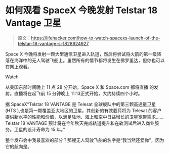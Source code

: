 # 如何观看 SpaceX 今晚发射 Telstar 18 Vantage 卫星

> 原文：<https://lifehacker.com/how-to-watch-spacexs-launch-of-the-telstar-18-vantage-s-1828924927>

Space X 今晚将发射一颗大型通信卫星进入轨道，然后将尝试将火箭的第一级降落在海洋中的无人驾驶飞船上。虽然所有的情节都将发生在佛罗里达，但你也可以在网上观看。

Watch

从美国东部时间晚上 11 点 28 分开始，Space X 和 Space.com 都将直播 的发射。直播将在起飞前 15 分钟晚上 11:13正式开始，大约持续四个小时。

据 SpaceX“Telstar 18 VANTAGE 是 Telesat 全球舰队中的第三颗高通量卫星(HTS ),也是第一颗覆盖亚太地区的卫星。其创新的有效载荷将为 Telesat 的客户提供新水平的性能和价值，以满足陆地、海上和空中日益增长的卫星宽带需求……Telstar 18 VANTAGE 预计将在今年秋天完成轨道提升和在轨测试后进入商业服务。卫星的设计寿命为 15 年。”

整个发布会中我最喜欢的部分？那艘无人驾驶飞船的名字是“我当然还爱你”，因为它的航向是。